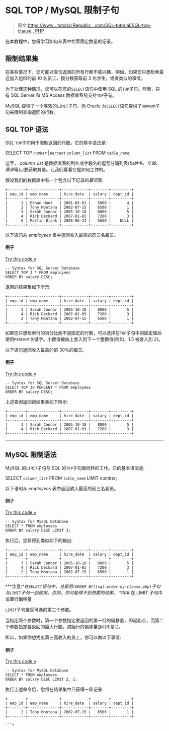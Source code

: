 # SQL TOP / MySQL 限制子句

> 原文:[https://www . tutorial Republic . com/SQL-tutorial/SQL-top-clause . PHP](https://www.tutorialrepublic.com/sql-tutorial/sql-top-clause.php)

在本教程中，您将学习如何从表中检索固定数量的记录。

## 限制结果集

在某些情况下，您可能对查询返回的所有行都不感兴趣，例如，如果您只想检索最近加入组织的前 10 名员工，按分数获取前 3 名学生，或者类似的事情。

为了处理这种情况，您可以在您的`SELECT`语句中使用 SQL 的`TOP`子句。然而，只有 SQL Server 和 MS Access 数据库系统支持`TOP`子句。

MySQL 提供了一个等效的`LIMIT`子句，而 Oracle 为`SELECT`语句提供了`ROWNUM`子句来限制查询返回的行数。

## SQL TOP 语法

SQL `TOP`子句用于限制返回的行数。它的基本语法是:

SELECT TOP *`number`* | *`percent`* *`column_list`* FROM *`table_name`*;

这里， *column_list* 是数据库表的列名或字段名的逗号分隔列表(如*姓名*、*年龄*、*国家*等)。)要获取其值。让我们看看它是如何工作的。

假设我们的数据库中有一个包含以下记录的*雇员*表:

```
+--------+--------------+------------+--------+---------+
| emp_id | emp_name     | hire_date  | salary | dept_id |
+--------+--------------+------------+--------+---------+
|      1 | Ethan Hunt   | 2001-05-01 |   5000 |       4 |
|      2 | Tony Montana | 2002-07-15 |   6500 |       1 |
|      3 | Sarah Connor | 2005-10-18 |   8000 |       5 |
|      4 | Rick Deckard | 2007-01-03 |   7200 |       3 |
|      5 | Martin Blank | 2008-06-24 |   5600 |    NULL |
+--------+--------------+------------+--------+---------+

```

以下语句从 *employees* 表中返回收入最高的前三名雇员。

#### 例子

[Try this code »](javascript:void(0); "Not Supported in Web SQL")

```
-- Syntax for SQL Server Database  
SELECT TOP 3 * FROM employees
ORDER BY salary DESC;
```

返回的结果集如下所示:

```
+--------+--------------+------------+--------+---------+
| emp_id | emp_name     | hire_date  | salary | dept_id |
+--------+--------------+------------+--------+---------+
|      3 | Sarah Connor | 2005-10-18 |   8000 |       5 |
|      4 | Rick Deckard | 2007-01-03 |   7200 |       3 |
|      2 | Tony Montana | 2002-07-15 |   6500 |       1 |
+--------+--------------+------------+--------+---------+

```

如果您只想检索行的百分比而不是固定的行数，可以选择在`TOP`子句中的固定值后使用`PERCENT`关键字。小数值被向上舍入到下一个整数值(例如，1.5 被舍入到 2)。

以下语句返回收入最高的前 30%的雇员。

#### 例子

[Try this code »](javascript:void(0); "Not Supported in Web SQL")

```
-- Syntax for SQL Server Database  
SELECT TOP 30 PERCENT * FROM employees
ORDER BY salary DESC;
```

上述查询返回的结果集如下所示:

```
+--------+--------------+------------+--------+---------+
| emp_id | emp_name     | hire_date  | salary | dept_id |
+--------+--------------+------------+--------+---------+
|      3 | Sarah Connor | 2005-10-18 |   8000 |       5 |
|      4 | Rick Deckard | 2007-01-03 |   7200 |       3 |
+--------+--------------+------------+--------+---------+

```

* * *

## MySQL 限制语法

MySQL 的`LIMIT`子句与 SQL 的`TOP`子句做同样的工作。它的基本语法是:

SELECT *`column_list`* FROM *`table_name`* LIMIT *number*;

以下语句从 *employees* 表中返回收入最高的前三名雇员。

#### 例子

[Try this code »](../codelab.php?topic=sql&file=limit-clause "Try this code using online Editor")

```
-- Syntax for MySQL Database 
SELECT * FROM employees 
ORDER BY salary DESC LIMIT 3;
```

执行后，您将得到类似如下的输出:

```
+--------+--------------+------------+--------+---------+
| emp_id | emp_name     | hire_date  | salary | dept_id |
+--------+--------------+------------+--------+---------+
|      3 | Sarah Connor | 2005-10-18 |   8000 |       5 |
|      4 | Rick Deckard | 2007-01-03 |   7200 |       3 |
|      2 | Tony Montana | 2002-07-15 |   6500 |       1 |
+--------+--------------+------------+--------+---------+

```

 ***注意:**在`SELECT`语句中，总是将`[ORDER BY](sql-order-by-clause.php)`子句与`LIMIT`子句一起使用。否则，你可能得不到想要的结果。*  *### 在 LIMIT 子句中设置行偏移量

`LIMIT`子句接受可选的第二个参数。

当指定两个参数时，第一个参数指定要返回的第一行的偏移量，即起始点，而第二个参数指定要返回的最大行数。初始行的偏移量是`0`(不是`1`)。

所以，如果你想找出第三高收入的员工，你可以做以下事情:

#### 例子

[Try this code »](../codelab.php?topic=sql&file=limit-clause-with-two-parameters "Try this code using online Editor")

```
-- Syntax for MySQL Database 
SELECT * FROM employees 
ORDER BY salary DESC LIMIT 2, 1;
```

执行上述命令后，您将在结果集中只获得一条记录:

```
+--------+--------------+------------+--------+---------+
| emp_id | emp_name     | hire_date  | salary | dept_id |
+--------+--------------+------------+--------+---------+
|      2 | Tony Montana | 2002-07-15 |   6500 |       1 |
+--------+--------------+------------+--------+---------+

```*
